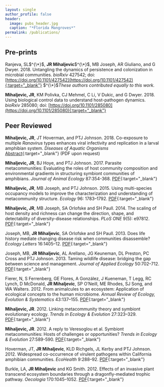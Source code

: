 ```yaml
---
layout: single
author_profile: false
header:
  image: pubs_header.jpg
  caption: "*Florida Mangroves*"
permalink: /publications/
---
```



## Pre-prints

Ranjeva, SL$^{\*}$, **JR Mihaljevic**$^{\*}$, MB Joseph, AR Giuliano, and G Dwyer. 2018. Untangling the dynamics of persistence and colonization in microbial communities. *bioRxiv* 427542; doi: [https://doi.org/10.1101/427542](https://doi.org/10.1101/427542){:target="_blank"} 
$^{\*}$*These authors contributed equally to this work.*

**Mihaljevic, JR**, KM Polivka, CJ Mehmel, C Li, V Dukic, and G Dwyer. 2018. Using biological control data to understand host-pathogen dynamics. *bioRxiv* 285080; doi: [https://doi.org/10.1101/285080](https://doi.org/10.1101/285080){:target="_blank"} 


## Peer Reviewed

**Mihaljevic, JR**, JT Hoverman, and PTJ Johnson. 2018. Co-exposure to multiple *Ranavirus* types enhances viral infectivity and replication in a larval amphibian system. *Diseases of Aquatic Organisms* [Abstract](https://doi.org/10.3354/dao03300){:target="_blank"} (PDF upon request)

**Mihaljevic, JR**, BJ Hoye, and PTJ Johnson. 2017. Parasite metacommunities: Evaluating the roles of host community composition and environmental gradients in structuring symbiont communities of amphibians. *Journal of Animal Ecology* 87:354-368. [PDF](https://drive.google.com/file/d/1UVSHMO-08w943HRcI9GnAOQwWU0tt5um/view?usp=sharing){:target="_blank"} 

**Mihaljevic, JR**, MB Joseph, and PTJ Johnson. 2015. Using multi-species occupancy models to improve the characterization and understanding of metacommunity structure. *Ecology* 96: 1783–1792. [PDF](https://drive.google.com/open?id=0B9UsfqlH3_y1MFVXbl9HRXpJclk){:target="_blank"}

**Mihaljevic, JR**, MB Joseph, SA Orlofske and SH Paull. 2014. The scaling of host density and richness can change the direction, shape, and detectability of diversity-disease relationships. *PLoS ONE* 9(5): e97812. [PDF](https://drive.google.com/open?id=0B9UsfqlH3_y1ZDlBTzFwelhqblk){:target="_blank"}

Joseph, MB, **JR Mihaljevic**, SA Orlofske and SH Paull. 2013. Does life history mediate changing disease risk when communities disassemble? *Ecology Letters* 16:1405–12. [PDF](https://drive.google.com/open?id=0B9UsfqlH3_y1OEdSVE9ydERoYm8){:target="_blank"}

Joseph, MB, **JR Mihaljevic**, AL Arellano, JG Keuneman, DL Preston, PC Cross and PTJ Johnson. 2013. Taming wildlife disease: bridging the gap between science and management. *Journal of Applied Ecology* 50:702–712. [PDF](https://drive.google.com/open?id=0B9UsfqlH3_y1N1dONzNsWTE0R0U){:target="_blank"}

Fierer, N, S Ferrenberg, GE Flores, A González, J Kueneman, T Legg, RC Lynch, D McDonald, **JR Mihaljevic**, SP O’Neill, ME Rhodes, SJ Song, and WA Walters. 2012. From animalcules to an ecosystem: Application of ecological concepts to the human microbiome. *Annual Review of Ecology, Evolution & Systematics* 43:137–155. [PDF](https://drive.google.com/open?id=0B9UsfqlH3_y1VUZqQTNyU09Nd0k){:target="_blank"}

**Mihaljevic, JR**. 2012. Linking metacommunity theory and symbiont evolutionary ecology. *Trends in Ecology & Evolution* 27:323–329. [PDF](https://drive.google.com/open?id=0B9UsfqlH3_y1RWcxNUROTzVXdkU){:target="_blank"}

**Mihaljevic, JR**. 2012. A reply to Veresoglou et al. Symbiont metacommunities: Hosts of challenges or opportunities? *Trends in Ecology & Evolution* 27:589-590. [PDF](https://drive.google.com/open?id=0B9UsfqlH3_y1SGNQdzdNQ2V3eVk){:target="_blank"}

Hoverman, JT, **JR Mihaljevic**, KLD Richgels, JL Kerby and PTJ Johnson. 2012. Widespread co-occurrence of virulent pathogens within California amphibian communities. *EcoHealth* 9:288–92. [PDF](https://drive.google.com/open?id=0B9UsfqlH3_y1RVM4U2xxMmFKV00){:target="_blank"}

Burkle, LA, **JR Mihaljevic** and KG Smith. 2012. Effects of an invasive plant transcend ecosystem boundaries through a dragonfly-mediated trophic pathway. *Oecologia* 170:1045–1052. [PDF](https://drive.google.com/open?id=0B9UsfqlH3_y1aFFsSV9TeURMUGc){:target="_blank"}

